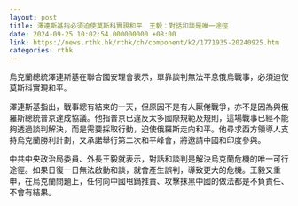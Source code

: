 ```yaml
---
layout: post
title: 澤連斯基指必須迫使莫斯科實現和平　王毅︰對話和談是唯一途徑
date: 2024-09-25 10:02:54.000000000 +08:00
link: https://news.rthk.hk/rthk/ch/component/k2/1771935-20240925.htm
categories: rthk
---
```


烏克蘭總統澤連斯基在聯合國安理會表示，單靠談判無法平息俄烏戰事，必須迫使莫斯科實現和平。

澤連斯基指出，戰事總有結束的一天，但原因不是有人厭倦戰爭，亦不是因為與俄羅斯總統普京達成協議。他指普京已違反太多國際規範及規則，這場戰事已經不能夠透過談判解決，而是需要採取行動，迫使俄羅斯走向和平。他尋求西方領導人支持烏克蘭勝利計劃，又承諾舉行第二次和平峰會，將邀請中國和印度參與。

中共中央政治局委員、外長王毅就表示，對話和談判是解決烏克蘭危機的唯一可行途徑。如果日復一日無法啟動和談，就會產生誤判，導致更大的危機。王毅又重申，在烏克蘭問題上，任何向中國甩鍋推責、攻擊抹黑中國的做法都是不負責任、不會有結果。
